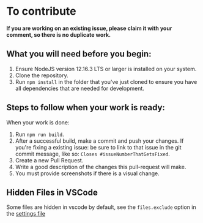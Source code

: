 # To contribute

**If you are working on an existing issue, please claim it with your comment, so there is no duplicate work.**

## What you will need before you begin:

1. Ensure NodeJS version 12.16.3 LTS or larger is installed on your system.
2. Clone the repository.
3. Run `npm install` in the folder that you've just cloned to ensure you have all dependencies that are needed for development.

## Steps to follow when your work is ready:

When your work is done:
1. Run `npm run build`.
2. After a successful build, make a commit and push your changes. If you're fixing a existing issue: be sure to link to that issue in the git commit message, like so: `Closes #issueNumberThatGetsFixed`.
3. Create a new Pull Request.
4. Write a good description of the changes this pull-request will make.
5. You must provide screenshots if there is a visual change.

## Hidden Files in VSCode
Some files are hidden in vscode by default, see the `files.exclude` option in the [settings file](.vscode/settings.json)
